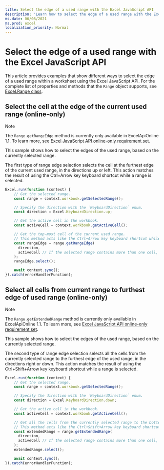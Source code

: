```yaml
---
title: Select the edge of a used range with the Excel JavaScript API
description: 'Learn how to select the edge of a used range with the Excel JavaScript API.'
ms.date: 06/08/2021
ms.prod: excel
localization_priority: Normal
---
```


# Select the edge of a used range with the Excel JavaScript API

This article provides examples that show different ways to select the edge of a used range within a worksheet using the Excel JavaScript API. For the complete list of properties and methods that the `Range` object supports, see [Excel.Range class](/javascript/api/excel/excel.range).

## Select the cell at the edge of the current used range (online-only)

> [!NOTE]
> The `Range.getRangeEdge` method is currently only available in ExcelApiOnline 1.1. To learn more, see [Excel JavaScript API online-only requirement set](../reference/requirement-sets/excel-api-online-requirement-set.md).

This sample shows how to select the edges of the used range, based on the currently selected range.

The first type of range edge selection selects the cell at the furthest edge of the current used range, in the directions up or left. This action matches the result of using the Ctrl+Arrow key keyboard shortcut while a range is selected.

```js
Excel.run(function (context) {
    // Get the selected range.
    const range = context.workbook.getSelectedRange();

    // Specify the direction with the `KeyboardDirection` enum.
    const direction = Excel.KeyboardDirection.up;

    // Get the active cell in the workbook.
    const activeCell = context.workbook.getActiveCell();

    // Get the top-most cell of the current used range.
    // This method acts like the Ctrl+Arrow key keyboard shortcut while a range is selected.
    const rangeEdge = range.getRangeEdge(
      direction,
      activeCell // If the selected range contains more than one cell, the active cell must be defined.
    );
    rangeEdge.select();

    await context.sync();
}).catch(errorHandlerFunction);
```

## Select all cells from current range to furthest edge of used range (online-only)

> [!NOTE]
> The `Range.getExtendedRange` method is currently only available in ExcelApiOnline 1.1. To learn more, see [Excel JavaScript API online-only requirement set](../reference/requirement-sets/excel-api-online-requirement-set.md).

This sample shows how to select the edges of the used range, based on the currently selected range.

The second type of range edge selection selects all the cells from the currently selected range to the furthest edge of the used range, in the directions right or down. This action matches the result of using the Ctrl+Shift+Arrow key keyboard shortcut while a range is selected.

```js
Excel.run(function (context) {
    // Get the selected range.
    const range = context.workbook.getSelectedRange();

    // Specify the direction with the `KeyboardDirection` enum.
    const direction = Excel.KeyboardDirection.down;

    // Get the active cell in the workbook.
    const activeCell = context.workbook.getActiveCell();

    // Get all the cells from the currently selected range to the bottom-most edge of the used range.
    // This method acts like the Ctrl+Shift+Arrow key keyboard shortcut while a range is selected.
    const extendedRange = range.getExtendedRange(
      direction,
      activeCell // If the selected range contains more than one cell, the active cell must be defined.
    );
    extendedRange.select();

    await context.sync();
}).catch(errorHandlerFunction);
```